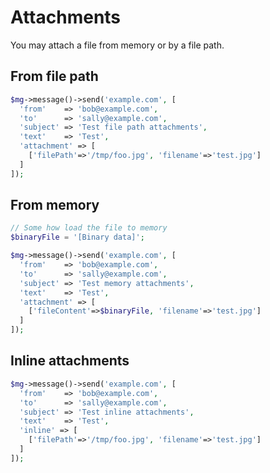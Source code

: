 # Attachments

You may attach a file from memory or by a file path.

## From file path

```php
$mg->message()->send('example.com', [
  'from'    => 'bob@example.com', 
  'to'      => 'sally@example.com', 
  'subject' => 'Test file path attachments', 
  'text'    => 'Test',
  'attachment' => [
    ['filePath'=>'/tmp/foo.jpg', 'filename'=>'test.jpg']
  ]
]);
```
## From memory

```php
// Some how load the file to memory
$binaryFile = '[Binary data]';

$mg->message()->send('example.com', [
  'from'    => 'bob@example.com', 
  'to'      => 'sally@example.com', 
  'subject' => 'Test memory attachments', 
  'text'    => 'Test',
  'attachment' => [
    ['fileContent'=>$binaryFile, 'filename'=>'test.jpg']
  ]
]);
```

## Inline attachments

```php
$mg->message()->send('example.com', [
  'from'    => 'bob@example.com', 
  'to'      => 'sally@example.com', 
  'subject' => 'Test inline attachments', 
  'text'    => 'Test',
  'inline' => [
    ['filePath'=>'/tmp/foo.jpg', 'filename'=>'test.jpg']
  ]
]);
```
